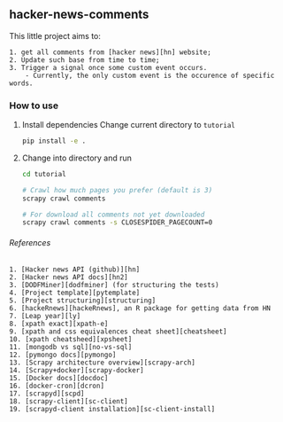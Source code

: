 ## hacker-news-comments
This little project aims to:

    1. get all comments from [hacker news][hn] website;
    2. Update such base from time to time;
    3. Trigger a signal once some custom event occurs.
        - Currently, the only custom event is the occurence of specific words.

### How to use

1. Install dependencies
Change current directory to `tutorial`
    ```sh
    pip install -e .
    ```

2. Change into directory and run
    ```sh
    cd tutorial
    
    # Crawl how much pages you prefer (default is 3)
    scrapy crawl comments
    
    # For download all comments not yet downloaded
    scrapy crawl comments -s CLOSESPIDER_PAGECOUNT=0
    ```

###### References
    1. [Hacker news API (github)][hn]
    2. [Hacker news API docs][hn2]
    3. [DODFMiner][dodfminer] (for structuring the tests)
    4. [Project template][pytemplate]
    5. [Project structuring][structuring]
    6. [hackeRnews][hackeRnews], an R package for getting data from HN
    7. [Leap year][ly]
    8. [xpath exact][xpath-e]
    9. [xpath and css equivalences cheat sheet][cheatsheet]
    10. [xpath cheatsheed][xpsheet]
    11. [mongodb vs sql][no-vs-sql]
    12. [pymongo docs][pymongo]
    13. [Scrapy architecture overview][scrapy-arch]
    14. [Scrapy+docker][scrapy-docker]
    15. [Docker docs][docdoc]
    16. [docker-cron][dcron]
    17. [scrapyd][scpd]
    18. [scrapy-client][sc-client]
    19. [scrapyd-client installation][sc-client-install]

[hn]: https://news.ycombinator.com/
[hn2]: https://hackernews.api-docs.io/v0/items/comment
[dodfminer]: https://github.com/UnB-KnEDLe/DODFMiner
[pytemplate]: https://realpython.com/python-application-layouts/#command-line-application-layouts
[structuring]: https://docs.python-guide.org/writing/structure/
[hackeRnews]: https://cran.r-project.org/web/packages/hackeRnews/vignettes/hackeRnews-specs.html 
[ly]: https://www.programiz.com/python-programming/examples/leap-year
[xpath-e]: https://bangladroid.wordpress.com/2018/05/24/xpath-how-to-locate-a-node-using-exact-text-match/
[cheatsheet]: https://en.wikibooks.org/wiki/XPath/CSS_Equivalents
[xpsheet]: https://devhints.io/xpath
[no-vs-sql]: https://www.xplenty.com/blog/mongodb-vs-mysql/
[pymongo]: https://pymongo.readthedocs.io/en/stable/tutorial.html
[scrapy-arch]: https://docs.scrapy.org/en/latest/topics/architecture.html
[scrapy-docker]: https://shinesolutions.com/2018/09/13/running-a-web-crawler-in-a-docker-container/
[docdoc]: https://docs.docker.com/
[dcron]: https://github.com/cheyer
[scpd]: https://github.com/scrapy/scrapyd
[sc-client]: https://github.com/scrapy/scrapyd-client
[sc-client-install]: https://stackoverflow.com/questions/45750739/scrapyd-client-command-not-found


